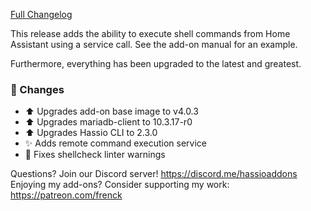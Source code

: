 [Full Changelog][changelog]

This release adds the ability to execute shell commands from Home Assistant using a service call.
See the add-on manual for an example.

Furthermore, everything has been upgraded to the latest and greatest.

### 🔨 Changes

- :arrow_up: Upgrades add-on base image to v4.0.3
- :arrow_up: Upgrades mariadb-client to 10.3.17-r0
- :arrow_up: Upgrades Hassio CLI to 2.3.0
- :sparkles: Adds remote command execution service
- :shirt: Fixes shellcheck linter warnings

[changelog]: https://github.com/hassio-addons/addon-ssh/compare/v6.2.1...v6.3.0

Questions? Join our Discord server! https://discord.me/hassioaddons
Enjoying my add-ons? Consider supporting my work: https://patreon.com/frenck